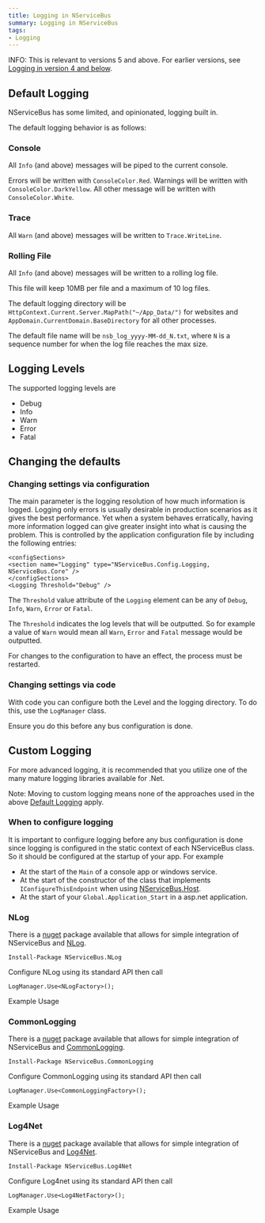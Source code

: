 ```yaml
---
title: Logging in NServiceBus
summary: Logging in NServiceBus
tags: 
- Logging
---
```


INFO: This is relevant to versions 5 and above. For earlier versions, see [Logging in version 4 and below](logging-in-nservicebus4-and-below.md).

## Default Logging

NServiceBus has some limited, and opinionated, logging built in.

The default logging behavior is as follows:

### Console

All `Info` (and above) messages will be piped to the current console.

Errors will be written with `ConsoleColor.Red`. Warnings will be written with `ConsoleColor.DarkYellow`. All other message will be written with `ConsoleColor.White`. 

### Trace

All `Warn` (and above) messages will be written to `Trace.WriteLine`.
 
### Rolling File 

All `Info` (and above) messages will be written to a rolling log file.

This file will keep 10MB per file and a maximum of 10 log files.

The default logging directory will be `HttpContext.Current.Server.MapPath("~/App_Data/")` for websites and `AppDomain.CurrentDomain.BaseDirectory` for all other processes.

The default file name will be `nsb_log_yyyy-MM-dd_N.txt`, where `N` is a sequence number for when the log file reaches the max size.

## Logging Levels

The supported logging levels are

 * Debug
 * Info
 * Warn
 * Error
 * Fatal

## Changing the defaults

### Changing settings via configuration

The main parameter is the logging resolution of how much information is logged. Logging only errors is usually desirable in production scenarios as it gives the best performance. Yet when a system behaves erratically, having more information logged can give greater insight into what is causing the problem. This is controlled by the application configuration file by including the following entries:

```
<configSections>
<section name="Logging" type="NServiceBus.Config.Logging, NServiceBus.Core" />
</configSections>
<Logging Threshold="Debug" />
```

The `Threshold` value attribute of the `Logging` element can be any of `Debug`, `Info`, `Warn`, `Error` or `Fatal`.

The `Threshold` indicates the log levels that will be outputted. So for example a value of `Warn` would mean all `Warn`, `Error` and `Fatal` message would be outputted. 

For changes to the configuration to have an effect, the process must be restarted.

### Changing settings via code

With code you can configure both the Level and the logging directory. To do this, use the `LogManager` class.

<!-- import OverrideLoggingDefaultsInCode -->

Ensure you do this before any bus configuration is done.

## Custom Logging

For more advanced logging, it is recommended that you utilize one of the many mature logging libraries available for .Net. 

Note: Moving to custom logging means none of the approaches used in the above [Default Logging](#default-logging) apply. 

### When to configure logging

It is important to configure logging before any bus configuration is done since logging is configured in the static context of each NServiceBus class. So it should be configured at the startup of your app. For example

 * At the start of the `Main` of a console app or windows service.
 * At the start of the constructor of the class that implements `IConfigureThisEndpoint` when using [NServiceBus.Host](the-nservicebus-host.md).
 * At the start of your `Global.Application_Start` in a asp.net application.
 
### NLog

There is a [nuget](https://www.nuget.org/packages/NServiceBus.NLog/) package available that allows for simple integration of NServiceBus and [NLog](http://nlog-project.org/).

    Install-Package NServiceBus.NLog

Configure NLog using its standard API then call 

    LogManager.Use<NLogFactory>();

Example Usage 

<!-- import NLogInCode -->

### CommonLogging

There is a [nuget](https://www.nuget.org/packages/NServiceBus.CommonLogging/) package available that allows for simple integration of NServiceBus and [CommonLogging](http://netcommon.sourceforge.net/).

    Install-Package NServiceBus.CommonLogging

Configure CommonLogging using its standard API then call 

    LogManager.Use<CommonLoggingFactory>();

Example Usage 

<!-- import CommonLoggingInCode -->

### Log4Net

There is a [nuget](https://www.nuget.org/packages/NServiceBus.Log4Net/) package available that allows for simple integration of NServiceBus and [Log4Net](http://logging.apache.org/log4net/).

    Install-Package NServiceBus.Log4Net

Configure Log4net using its standard API then call 

    LogManager.Use<Log4NetFactory>();

Example Usage 

<!-- import Log4netInCode -->
